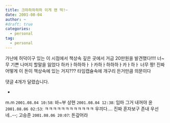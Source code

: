 ```yaml
---
title: 크하하하하하 이게 왠 떡!~
date: 2001-08-04
author: ~
#draft: true
categories:
  - personal
tag:
  - personal
---
```




가난에 허덕이구 있는 이 시점에서 책상속 깊은 곳에서
거금 20만원을 발견했다!!!!
너~무 기쁜 나머지 할말을 잃었다
하카ㅏ하하하ㅏㅏ카하ㅏ하하하ㅏ카ㅏ하ㅏ
너무 짱!
진짜 어떻게 이 돈이 책상속에 있는 거지???
타임캡슐속에 개구리 든거만큼 의문이다


 댓글  4개가 달렸습니다.

- 
 m.m `2001.08.04 10:58`: 
바~부
 상현 `2001.08.04 12:38`: 
임마 그거 내꺼야
 윤 `2001.08.06 02:53`: 
ㅋㅋㅋㅋㅋㅋㅋㅋㅋㅋㅋㅋ 우끼다.... 진짜 혼자보구 존내 우선네..--;
 고승준 `2001.08.06 20:07`: 
돈갚어라




